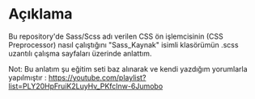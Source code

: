 # Açıklama 

Bu repository'de Sass/Scss adı verilen CSS ön işlemcisinin (CSS Preprocessor) nasıl çalıştığını "Sass_Kaynak" isimli klasörümün .scss uzantılı çalışma sayfaları üzerinde anlattım.

Not: Bu anlatım şu eğitim seti baz alınarak ve kendi yazdığım yorumlarla yapılmıştır : https://youtube.com/playlist?list=PLY20HpFruiK2LuyHv_PKfcInw-6Jumobo